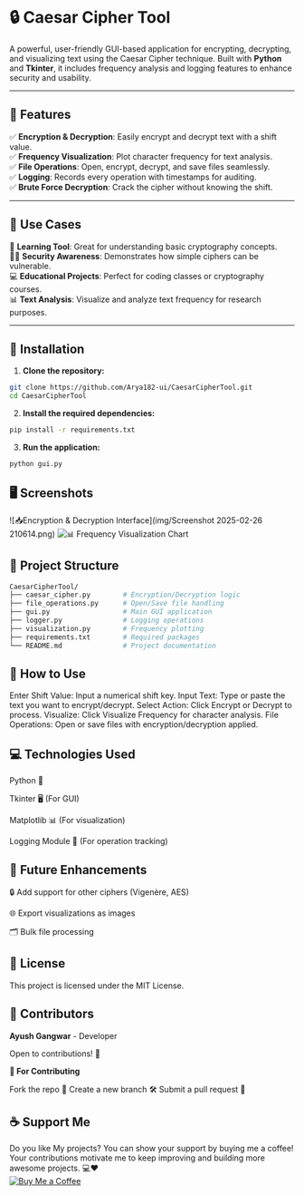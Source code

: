 # 🔒 Caesar Cipher Tool

A powerful, user-friendly GUI-based application for encrypting, decrypting, and visualizing text using the Caesar Cipher technique. Built with **Python** and **Tkinter**, it includes frequency analysis and logging features to enhance security and usability.

---

## 🌟 Features

✅ **Encryption & Decryption**: Easily encrypt and decrypt text with a shift value.  
✅ **Frequency Visualization**: Plot character frequency for text analysis.  
✅ **File Operations**: Open, encrypt, decrypt, and save files seamlessly.  
✅ **Logging**: Records every operation with timestamps for auditing.  
✅ **Brute Force Decryption**: Crack the cipher without knowing the shift.  

---

## 📝 Use Cases

🔐 **Learning Tool**: Great for understanding basic cryptography concepts.  
🕵️‍♂️ **Security Awareness**: Demonstrates how simple ciphers can be vulnerable.  
💻 **Educational Projects**: Perfect for coding classes or cryptography courses.  
📊 **Text Analysis**: Visualize and analyze text frequency for research purposes.  

---

## 🚀 Installation

1. **Clone the repository:**
```bash
git clone https://github.com/Arya182-ui/CaesarCipherTool.git
cd CaesarCipherTool
```

2. **Install the required dependencies:**

```bash
pip install -r requirements.txt
```

3. **Run the application:**

```bash
python gui.py
```

## **🖥️ Screenshots**

![📥Encryption & Decryption Interface](img/Screenshot 2025-02-26 210614.png)
![📊 Frequency Visualization Chart](path-to-image/image.png)


## **📂 Project Structure**
```bash
CaesarCipherTool/
├── caesar_cipher.py        # Encryption/Decryption logic
├── file_operations.py      # Open/Save file handling
├── gui.py                  # Main GUI application
├── logger.py               # Logging operations
├── visualization.py        # Frequency plotting
├── requirements.txt        # Required packages
└── README.md               # Project documentation
```

## **🔑 How to Use**

Enter Shift Value: Input a numerical shift key.
Input Text: Type or paste the text you want to encrypt/decrypt.
Select Action: Click Encrypt or Decrypt to process.
Visualize: Click Visualize Frequency for character analysis.
File Operations: Open or save files with encryption/decryption applied.


## **💻 Technologies Used**
Python 🐍

Tkinter 🖥️ (For GUI)

Matplotlib 📊 (For visualization)

Logging Module 📄 (For operation tracking)


## **🚀 Future Enhancements**
🔒 Add support for other ciphers (Vigenère, AES)

🌐 Export visualizations as images

🗂️ Bulk file processing


## **📄 License**
This project is licensed under the MIT License.


## **👥 Contributors**

**Ayush Gangwar** - Developer

Open to contributions! 🤝

**🙌 For Contributing**

Fork the repo 🍴
Create a new branch 🛠️
Submit a pull request 🚀


## ☕ Support Me

Do you like My projects? You can show your support by buying me a coffee! Your contributions motivate me to keep improving and building more awesome projects. 💻❤  
[![Buy Me a Coffee](https://www.buymeacoffee.com/assets/img/custom_images/orange_img.png)](http://buymeacoffee.com/Arya182)
